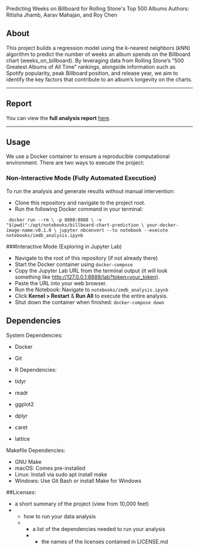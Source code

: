Predicting Weeks on Billboard for Rolling Stone's Top 500 Albums
Authors: Ritisha Jhamb, Aarav Mahajan, and Roy Chen

## **About**  

This project builds a regression model using the k-nearest neighbors (kNN) algorithm to predict the number of weeks an album spends on the Billboard chart (weeks_on_billboard). By leveraging data from Rolling Stone’s “500 Greatest Albums of All Time” rankings, alongside information such as Spotify popularity, peak Billboard position, and release year, we aim to identify the key factors that contribute to an album’s longevity on the charts.

---

## Report
You can view the **full analysis report** [here](imdb_analysis.ipynb).

---
## Usage
We use a Docker container to ensure a reproducible computational environment. There are two ways to execute the project:

### Non-Interactive Mode (Fully Automated Execution)

To run the analysis and generate results without manual intervention:
- Clone this repository and navigate to the project root.
-  Run the following Docker command in your terminal:

``
   docker run --rm \
  -p 8888:8888 \
  -v "$(pwd)":/opt/notebooks/billboard-chart-prediction \
  your-docker-image-name:v0.1.0 \
  jupyter nbconvert --to notebook --execute notebooks/imdb_analysis.ipynb``
  

###Interactive Mode (Exploring in Jupyter Lab)

- Navigate to the root of this repository (if not already there)
- Start the Docker container using `docker-compose`
- Copy the Jupyter Lab URL from the terminal output (it will look something like http://127.0.0.1:8888/lab?token=your_token).
- Paste the URL into your web browser.
- Run the Notebook: Navigate to `notebooks/imdb_analysis.ipynb`
- Click **Kernel > Restart** & **Run All** to execute the entire analysis.
- Shut down the container when finished: `docker-compose down`

## Dependencies 

System Dependencies:

- Docker
- Git 
- R Dependencies:

- tidyr
- readr
- ggplot2
- dplyr
- caret
- lattice

Makefile Dependencies:

- GNU Make
- macOS: Comes pre-installed
- Linux: Install via sudo apt install make
- Windows: Use Git Bash or install Make for Windows


##Licenses: 




- a short summary of the project (view from 10,000 feet)
- - how to run your data analysis
  - - a list of the dependencies needed to run your analysis
    -  - the names of the licenses contained in LICENSE.md
